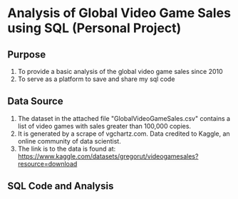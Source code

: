 # Analysis of Global Video Game Sales using SQL (Personal Project)

## Purpose
1) To provide a basic analysis of the global video game sales since 2010
2) To serve as a platform to save and share my sql code

## Data Source 
1) The dataset in the attached file "GlobalVideoGameSales.csv" contains a list of video games with sales greater than 100,000 copies. 
2) It is generated by a scrape of vgchartz.com. Data credited to Kaggle, an online community of data scientist.
3) The link is to the data is found at: https://www.kaggle.com/datasets/gregorut/videogamesales?resource=download

## SQL Code and Analysis

